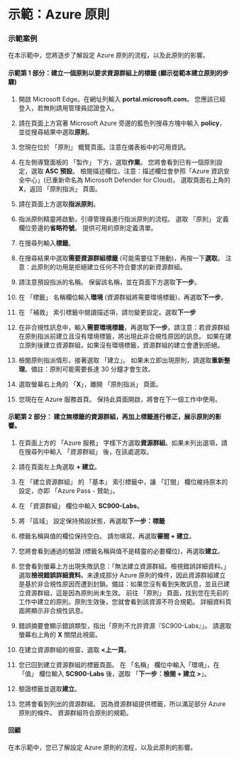 ﻿---
Demo:
    title: 'Azure 原則'
    module: '單元 4，第 5 課：描述 Microsoft 合規性解決方案的功能：描述 Azure 原則'
---


# 示範：Azure 原則

### 示範案例
在本示範中，您將逐步了解設定 Azure 原則的流程，以及此原則的影響。

#### 示範第 1 部分：建立一個原則以要求資源群組上的標籤 (顯示從範本建立原則的步驟)

1. 開啟 Microsoft Edge。在網址列輸入 **portal.microsoft.com**。  您應該已經登入，若無則請用管理員認證登入。

1. 請在頁面上方寫著 Microsoft Azure 旁邊的藍色列搜尋方塊中輸入 **policy**，並從搜尋結果中選取**原則**。

1. 您現在位於 「原則」 概覽頁面。注意在儀表板中的可用資訊。

1. 在左側導覽面板的 「製作」 下方，選取**作業**。  您將會看到已有一個原則設定，選取 **ASC 預設**。  檢閱描述欄位。注意：描述欄位會參照「Azure 資訊安全中心」(已重新命名為 Microsoft Defender for Cloud)。  選取頁面右上角的 **X**，返回 「原則指派」 頁面。

1. 請在頁面上方選取**指派原則**。

1. 指派原則精靈將啟動，引導管理員進行指派原則的流程。  選取 「原則」 定義欄位旁邊的**省略符號**。  提供可用的原則定義清單。  

1. 在搜尋列輸入**標籤**。

1. 在搜尋結果中選取**需要資源群組標籤** (可能需要往下捲動)，再按一下**選取**。  注意：此原則的功用是拒絕建立任何不符合要求的新資源群組。  

1. 請注意預設指派的名稱。  保留該名稱，並在頁面下方選取**下一步**。

1. 在 「標籤」 名稱欄位輸入**環境** (資源群組將需要環境標籤)，再選取**下一步**。  

1. 在 「補救」 索引標籤中閱讀描述項，請勿變更設定。選取**下一步**

1. 在非合規性訊息中，輸入**需要環境標籤**，再選取**下一步**。請注意：若資源群組在原則指派前建立且沒有環境標籤，將出現此非合規性原因的訊息。  如果在建立原則後建立資源群組，如果沒有環境標籤，資源群組的建立會遭到拒絕。

1. 檢閱原則指派情形，接著選取 「建立」。  如果未立即出現原則，請選取**重新整理**。備註：原則可能需要長達 30 分鐘才會生效。

1. 選取螢幕右上角的 「**X**」，離開 「原則指派」 頁面。

1. 您現在在 Azure 服務首頁。  保持此頁面開啟，將會在下一個工作中使用。

#### 示範第 2 部分：  建立無標籤的資源群組，再加上標籤進行修正，展示原則的影響。

1. 在頁面上方的 「Azure 服務」 字樣下方選取**資源群組**。如果未列出選項，請在搜尋列中輸入 「資源群組」 後，在該處選取。

1. 請在頁面左上角選取 **+ 建立**。

1. 在 「建立資源群組」 的 「基本」 索引標籤中，讓 「訂閱」 欄位維持原本的設定，亦即 「Azure Pass - 贊助」。

1. 在 「資源群組」 欄位中輸入 **SC900-Labs**。

1. 將 「區域」 設定保持預設狀態，再選取**下一步：標籤**

1. 標籤名稱與值的欄位保持空白。  請勿填寫，再選取**審閱 + 建立**。

1. 您將會看到通過的驗證 (標籤名稱與值不是精靈的必要欄位)，再選取**建立**。

1. 您會看到螢幕上方出現失敗訊息：「無法建立資源群組。檢視錯誤詳細資料。」  選取**檢視錯誤詳細資料**。未達成部分 Azure 原則的條件，因此資源群組建立是基於非合規性原因而遭到封鎖。備註：如果您沒有看到失敗訊息，並且已建立資源群組，這是因為原則尚未生效。  前往 「原則」 頁面，找到您在先前的工作中建立的原則。原則生效後，您就會看到該資源不符合規範。  詳細資料頁面將顯示非合規性訊息。

1. 錯誤摘要會顯示錯誤類型，指出「原則不允許資源『SC900-Labs』」。  請選取螢幕右上角的 **X** 關閉此視窗。

1. 在建立資源群組的視窗，選取 **<上一頁**。

1. 您已回到建立資源群組的標籤頁面。  在 「名稱」 欄位中輸入「環境」，在 「值」 欄位輸入 **SC900-Labs** 後，選取 「**下一步：檢閱 + 建立 >**」。

1. 驗證標籤並選取**建立**。

1. 您將會看到列出的資源群組。  因為資源群組提供標籤，所以滿足部分 Azure 原則的條件。  資源群組符合原則的規範。

#### 回顧

在本示範中，您已了解設定 Azure 原則的流程，以及此原則的影響。
